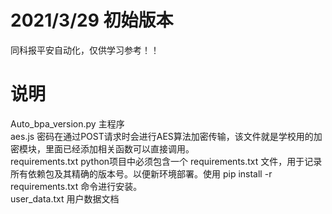 # 2021/3/29 初始版本
同科报平安自动化，仅供学习参考！！

# 说明
Auto_bpa_version.py 主程序<br>
aes.js 密码在通过POST请求时会进行AES算法加密传输，该文件就是学校用的加密模块，里面已经添加相关函数可以直接调用。<br>
requirements.txt  python项目中必须包含一个 requirements.txt 文件，用于记录所有依赖包及其精确的版本号。以便新环境部署。使用 pip install -r requirements.txt 命令进行安装。<br>
user_data.txt 用户数据文档<br>
